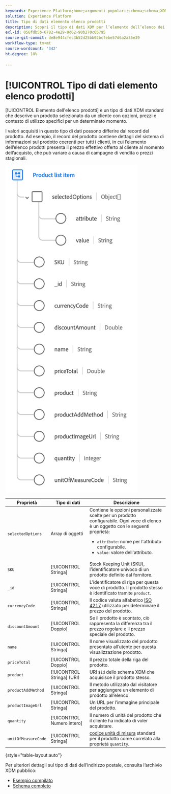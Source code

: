 ```yaml
---
keywords: Experience Platform;home;argomenti popolari;schema;schema;XDM;campi;schemi;schemi;indirizzo;xdm:address;datatype;data-type;data type;data type;
solution: Experience Platform
title: Tipo di dati elemento elenco prodotti
description: Scopri il tipo di dati XDM per l’elemento dell’elenco dei prodotti.
exl-id: 056fdb5b-6782-4e29-9d62-90b270c05795
source-git-commit: de8e944cfec3b52d25bb02bcfebe57d6a2a35e39
workflow-type: tm+mt
source-wordcount: '342'
ht-degree: 18%

---
```


# [!UICONTROL Tipo di dati elemento elenco prodotti]

[!UICONTROL Elemento dell&#39;elenco prodotti] è un tipo di dati XDM standard che descrive un prodotto selezionato da un cliente con opzioni, prezzi e contesto di utilizzo specifici per un determinato momento.

I valori acquisiti in questo tipo di dati possono differire dal record del prodotto. Ad esempio, il record del prodotto contiene dettagli del sistema di informazioni sul prodotto coerenti per tutti i clienti, in cui l’elemento dell’elenco prodotti presenta il prezzo effettivo offerto al cliente al momento dell’acquisto, che può variare a causa di campagne di vendita o prezzi stagionali.

![](../images/data-types/product-list-item.png)

| Proprietà | Tipo di dati | Descrizione |
| --- | --- | --- |
| `selectedOptions` | Array di oggetti | Contiene le opzioni personalizzate scelte per un prodotto configurabile. Ogni voce di elenco è un oggetto con le seguenti proprietà:<ul><li>`attribute`: nome per l&#39;attributo configurabile.</li><li>`value`: valore dell&#39;attributo.</li></ul> |
| `SKU` | [!UICONTROL Stringa] | Stock Keeping Unit (SKU), l’identificatore univoco di un prodotto definito dal fornitore. |
| `_id` | [!UICONTROL Stringa] | L’identificatore di riga per questa voce di prodotto. Il prodotto stesso è identificato tramite `product`. |
| `currencyCode` | [!UICONTROL Stringa] | Il codice valuta alfabetico [ISO 4217](https://www.iso.org/iso-4217-currency-codes.html) utilizzato per determinare il prezzo del prodotto. |
| `discountAmount` | [!UICONTROL Doppio] | Se il prodotto è scontato, ciò rappresenta la differenza tra il prezzo regolare e il prezzo speciale del prodotto. |
| `name` | [!UICONTROL Stringa] | Il nome visualizzato del prodotto presentato all’utente per questa visualizzazione prodotto. |
| `priceTotal` | [!UICONTROL Doppio] | Il prezzo totale della riga del prodotto. |
| `product` | [!UICONTROL Stringa] (URI) | URI `$id` dello schema XDM che acquisisce il prodotto stesso. |
| `productAddMethod` | [!UICONTROL Stringa] | Il metodo utilizzato dal visitatore per aggiungere un elemento di prodotto all’elenco. |
| `productImageUrl` | [!UICONTROL Stringa] | Un URL per l’immagine principale del prodotto. |
| `quantity` | [!UICONTROL Numero intero] | Il numero di unità del prodotto che il cliente ha indicato di voler acquistare. |
| `unitOfMeasureCode` | [!UICONTROL Stringa] | [codice unità di misura](https://ucum.org/ucum) standard per il prodotto come correlato alla proprietà `quantity`. |

{style="table-layout:auto"}

Per ulteriori dettagli sul tipo di dati dell’indirizzo postale, consulta l’archivio XDM pubblico:

* [Esempio compilato](https://github.com/adobe/xdm/blob/master/components/datatypes/productlistitem.example.1.json)
* [Schema completo](https://github.com/adobe/xdm/blob/master/components/datatypes/productlistitem.schema.json)
